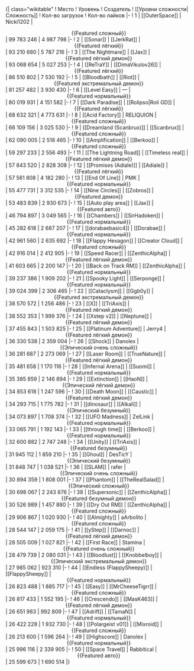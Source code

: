 {| class="wikitable"
! Место
! Уровень
! Создатель
! [[Уровни сложности|Сложность]]
! Кол-во загрузок
! Кол-во лайков
|-
! 1
| [[OuterSpace]]
| Nicki1202
| <center>{{Featured сложный}}</center>
| 99 783 246
| 4 987 798
|-
! 2
| [[Sonar]]
| [[JerkRat]]
| <center>{{Featured лёгкий}}</center>
| 93 210 680
| 5 787 216
|-
! 3
| [[The Nightmare]]
| [[Jax]]
| <center>{{Featured лёгкий демон}}</center>
| 93 068 654
| 5 027 253
|-
! 4
| [[ReTraY]]
| [[DimaVikulov26]]
| <center>{{Featured лёгкий}}</center>
| 86 510 802
| 7 530 192
|-
! 5
| [[Bloodbath]]
| [[Riot]]
| <center>{{Featured экстремальный демон}}</center>
| 81 257 482
| 3 930 430
|-
! 6
| [[Level Easy]]
| —
| <center>{{Featured нормальный}}</center>
| 80 019 931
| 4 151 582
|-
! 7
| [[Dark Paradise]]
| [[Rolipso|Roli GD]]
| <center>{{Featured лёгкий}}</center>
| 68 632 321
| 4 773 631
|-
! 8
| [[Acid Factory]]
| RELIQUION
| <center>{{Featured сложный}}</center>
| 66 109 156
| 3 025 530
|-
! 9
| [[Dreamland (Scanbrux)]]
| [[Scanbrux]]
| <center>{{Featured сложный}}</center>
| 62 090 005
| 2 518 465
|-
! 10
| [[Amplification]]
| [[Berkoo]]
| <center>{{Featured сложный}}</center>
| 59 297 233
| 2 556 493
|-
! 11
| [[The Lightning Road]]
| [[Timeless real]]
| <center>{{Featured лёгкий демон}}</center>
| 57 843 520
| 2 828 308
|-
! 12
| [[Promises (Adiale)]]
| [[Adiale]]
| <center>{{Featured лёгкий}}</center>
| 57 561 808
| 4 182 280
|-
! 13
| [[End Of Line]]
| PMK
| <center>{{Featured нормальный}}</center>
| 55 477 731
| 3 312 535
|-
! 14
| [[Nine Circles]]
| [[Zobros]]
| <center>{{Featured демон}}</center>
| 53 483 839
| 2 930 673
|-
! 15
| [[Auto play area]]
| [[Jax]]
| <center>{{Featured авто}}</center>
| 46 794 897
| 3 049 565
|-
! 16
| [[Chambers]]
| [[SirHadoken]]
| <center>{{Featured нормальный}}</center>
| 45 282 618
| 2 687 207
|-
! 17
| [[dorabaebasic4]]
| [[Dorabae]]
| <center>{{Featured нормальный}}</center>
| 42 961 560
| 2 635 692
|-
! 18
| [[Flappy Hexagon]]
| [[Creator Cloud]]
| <center>{{Featured сложный}}</center>
| 42 916 014
| 2 412 905
|-
! 19
| [[Speed Racer]]
| [[ZenthicAlpha]]
| <center>{{Featured лёгкий демон}}</center>
| 41 603 665
| 2 200 147
|-
! 20
| [[Back on Track RM]]
| [[ZenthicAlpha]]
| <center>{{Featured нормальный}}</center>
| 39 237 386
| 1 909 202
|-
! 21
| [[Spooky Light]]
| [[Serponge]]
| <center>{{Featured нормальный}}</center>
| 39 024 399
| 2 306 465
|-
! 22
| [[Cataclysm]]
| [[Ggb0y]]
| <center>{{Featured экстремальный демон}}</center>
| 38 570 572
| 1 256 486
|-
! 23
| [[X]]
| [[TriAxis]]
| <center>{{Featured лёгкий демон}}</center>
| 38 552 353
| 1 999 376
|-
! 24
| [[Xstep v2]]
| [[Neptune]]
| <center>{{Featured лёгкий демон}}</center>
| 37 455 843
| 1 503 825
|-
! 25
| [[Platinum Adventure]]
| Jerry4
| <center>{{Featured лёгкий демон}}</center>
| 36 330 538
| 2 359 004
|-
! 26
| [[Shock]]
| Danolex
| <center>{{Эпический очень сложный}}</center>
| 36 281 687
| 2 273 069
|-
! 27
| [[Laser Room]]
| [[TrueNature]]
| <center>{{Featured лёгкий демон}}</center>
| 35 481 658
| 1 170 116
|-
! 28
| [[Infernal Arena]]
| [[Suomi]]
| <center>{{Featured нормальный}}</center>
| 35 385 859
| 2 146 894
|-
! 29
| [[Extinction]]
| [[HaoN]]
| <center>{{Эпический лёгкий демон}}</center>
| 34 853 618
| 1 247 596
|-
! 30
| [[Death Moon]]
| [[Caustic]]
| <center>{{Featured лёгкий демон}}</center>
| 34 293 715
| 1 775 782
|-
! 31
| [[dinosaur]]
| [[Alkali]]
| <center>{{Эпический безумный}}</center>
| 34 073 897
| 1 708 374
|-
! 32
| [[UFO Madness]]
| ZelLink
| <center>{{Featured нормальный}}</center>
| 33 065 791
| 1 192 143
|-
! 33
| [[through time]]
| [[Berkoo]]
| <center>{{Featured нормальный}}</center>
| 32 600 882
| 2 747 248
|-
! 34
| [[Unity]]
| [[TriAxis]]
| <center>{{Featured безумный}}</center>
| 31 945 112
| 1 859 210
|-
! 35
| [[Ghoul]]
| DesTicY
| <center>{{Эпический безумный}}</center>
| 31 848 747
| 1 038 521
|-
! 36
| [[SLAM]]
| rafer
| <center>{{Эпический очень сложный}}</center>
| 30 894 359
| 1 808 001
|-
! 37
| [[Phantom]]
| [[TheRealSalad]]
| <center>{{Эпический сложный}}</center>
| 30 698 067
| 2 243 876
|-
! 38
| [[Supersonic]]
| [[ZenthicAlpha]]
| <center>{{Featured безумный демон}}</center>
| 30 526 989
| 1 457 880
|-
! 39
| [[Dry Out RM]]
| [[ZenthicAlpha]]
| <center>{{Featured сложный}}</center>
| 29 906 867
| 1 020 930
|-
! 40
| [[Almighty]]
| aArbolito
| <center>{{Featured сложный}}</center>
| 28 544 147
| 2 059 175
|-
! 41
| [[yStep]]
| [[Darnoc]]
| <center>{{Featured лёгкий демон}}</center>
| 28 505 009
| 1 027 821
|-
! 42
| [[First Race]]
| Stamina
| <center>{{Featured очень сложный}}</center>
| 28 479 739
| 2 080 031
|-
! 43
| [[Bloodlust]]
| [[Knobbelboy]]
| <center>{{Эпический экстремальный демон}}</center>
| 27 985 062
| 923 310
|-
! 44
| [[Endless (FlappySheepy)]]
| [[FlappySheepy]]
| <center>{{Featured нормальный}}</center>
| 26 823 488
| 1 885 717
|-
! 45
| [[Easy]]
| [[MrCheeseTigrr]]
| <center>{{Featured сложный}}</center>
| 26 817 433
| 1 552 195
|-
! 46
| [[Crescendo]]
| [[MasK463]]
| <center>{{Featured лёгкий демон}}</center>
| 26 651 983
| 992 809
|-
! 47
| [[Adrift]]
| [[TamaN]]
| <center>{{Featured нормальный}}</center>
| 26 422 228
| 1 932 730
|-
! 48
| [[Polargeist v01]]
| [[Mixroid]]
| <center>{{Featured сложный}}</center>
| 26 213 600
| 1 596 264
|-
! 49
| [[Highscore]]
| Danolex
| <center>{{Featured нормальный}}</center>
| 25 996 116
| 2 339 905
|-
! 50
| [[Space Travel]]
| Rabbitical
| <center>{{Featured авто}}</center>
| 25 599 673
| 1 690 514
|}